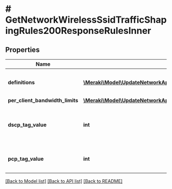 # # GetNetworkWirelessSsidTrafficShapingRules200ResponseRulesInner

## Properties

Name | Type | Description | Notes
------------ | ------------- | ------------- | -------------
**definitions** | [**\Meraki\Model\UpdateNetworkApplianceTrafficShapingRulesRequestRulesInnerDefinitionsInner[]**](UpdateNetworkApplianceTrafficShapingRulesRequestRulesInnerDefinitionsInner.md) | A list of objects describing the definitions of your traffic shaping rule. At least one definition is required. |
**per_client_bandwidth_limits** | [**\Meraki\Model\UpdateNetworkApplianceTrafficShapingRulesRequestRulesInnerPerClientBandwidthLimits**](UpdateNetworkApplianceTrafficShapingRulesRequestRulesInnerPerClientBandwidthLimits.md) |  | [optional]
**dscp_tag_value** | **int** | The DSCP tag applied by your rule. null means &#39;Do not change DSCP tag&#39;.     For a list of possible tag values, use the trafficShaping/dscpTaggingOptions endpoint. | [optional]
**pcp_tag_value** | **int** | The PCP tag applied by your rule. Can be 0 (lowest priority) through 7 (highest priority).     null means &#39;Do not set PCP tag&#39;. | [optional]

[[Back to Model list]](../../README.md#models) [[Back to API list]](../../README.md#endpoints) [[Back to README]](../../README.md)
